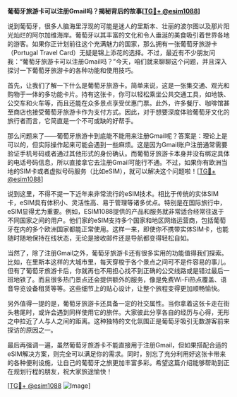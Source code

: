**葡萄牙旅游卡可以注册Gmail吗？揭秘背后的故事[[TG💪+ @esim1088](https://t.me/s/esim1088)]**

说到葡萄牙，很多人脑海里浮现的可能是迷人的里斯本、壮丽的波尔图以及那片阳光灿烂的阿尔加维海岸。葡萄牙以其丰富的文化和令人垂涎的美食吸引着世界各地的游客。如果你正计划前往这个充满魅力的国家，那么拥有一张葡萄牙旅游卡（Portugal Travel Card）无疑是锦上添花的选择。不过，最近有不少朋友问我：“葡萄牙旅游卡可以注册Gmail吗？”今天，咱们就来聊聊这个问题，并且深入探讨一下葡萄牙旅游卡的各种功能和使用技巧。

首先，让我们了解一下什么是葡萄牙旅游卡。简单来说，这是一张集交通、观光和购物于一体的多功能卡片。持有这张卡，你可以轻松乘坐公共交通工具，如地铁、公交车和火车等，而且还能在众多景点享受优惠门票。此外，许多餐厅、咖啡馆甚至商店也接受葡萄牙旅游卡作为支付方式。因此，对于想要深度体验葡萄牙文化的旅行者而言，它简直是一个不可或缺的好帮手。

那么问题来了——葡萄牙旅游卡到底能不能用来注册Gmail呢？答案是：理论上是可以的，但实际操作起来可能会遇到一些麻烦。这是因为Gmail账户注册通常需要验证手机号码或者通过其他形式的身份确认。而葡萄牙旅游卡本身并没有绑定具体的电话号码信息，所以直接拿它去注册Gmail可能行不通。不过，如果你有欧洲当地的SIM卡或者虚拟号码服务（比如eSIM），就可以解决这个问题啦！[[TG💪+ @esim1088](https://t.me/s/esim1088)]

说到这里，不得不提一下近年来非常流行的eSIM技术。相比于传统的实体SIM卡，eSIM具有体积小、灵活性高、易于管理等诸多优点。特别是在国际旅行中，eSIM显得尤为重要。例如，ESIM1088提供的产品和服务就非常适合经常往返于不同国家之间的用户。他们家的eSIM支持多个国家和地区网络运营商，包括葡萄牙在内的多个欧洲国家都能正常使用。这样一来，即使你不携带实体SIM卡，也能随时随地保持在线状态，无论是接收邮件还是导航都变得轻松自如。

当然了，除了注册Gmail之外，葡萄牙旅游卡还有很多实用的功能值得我们探索。比如，在里斯本这样的大城市里，每天穿梭于各个景点之间可不是件容易的事儿。但有了葡萄牙旅游卡后，你就再也不用担心找不到正确的公交线路或是错过最后一班地铁了。而且很多热门景点还会提供额外的服务，像是免费Wi-Fi热点覆盖、语音导览设备租赁等等。这些细节上的贴心设计，让整个旅程变得更加顺畅愉快。

另外值得一提的是，葡萄牙旅游卡还具备一定的社交属性。当你拿着这张卡走在街头巷尾时，或许会遇到同样使用它的旅伴。大家彼此分享各自的经历与心得，无形之中拉近了人与人之间的距离。这种独特的文化氛围正是葡萄牙吸引无数游客前来探访的原因之一。

最后再强调一遍，虽然葡萄牙旅游卡不能直接用于注册Gmail，但如果搭配合适的eSIM解决方案，则完全可以满足你的需求。同时，别忘了充分利用好这张卡带来的各种便利设施，让自己的葡萄牙之旅更加丰富多彩。希望这篇介绍能够帮助到正在规划行程的朋友，祝大家旅途愉快！

[[TG💪+ @esim1088](https://t.me/s/esim1088) ![Image](https://i.postimg.cc/4NQfJmqS/Snipaste-2025-05-13-00-14-12.png)]